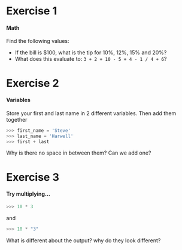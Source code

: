 # Exercise 1

#### Math

Find the following values:

* If the bill is $100, what is the tip for 10%, 12%, 15% and 20%?
* What does this evaluate to: `3 + 2 + 10 - 5 + 4 - 1 / 4 + 6`?

# Exercise 2

#### Variables

Store your first and last name in 2 different variables. Then add them together

```python
>>> first_name = 'Steve'
>>> last_name = 'Harwell'
>>> first + last
```

Why is there no space in between them? Can we add one? 


# Exercise 3

#### Try multiplying...

```python
>>> 10 * 3
```

and

```python
>>> 10 * "3"
```

What is different about the output? why do they look different?
